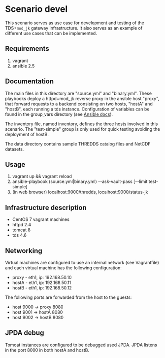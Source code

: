 # Scenario devel

This scenario serves as use case for development and testing of the TDS+`mod_jk` gateway infrastructure. It also serves as an example of different use cases that can be implemented.

## Requirements

1. vagrant
1. ansible 2.5

## Documentation

The main files in this directory are "source.yml" and "binary.yml". These playbooks deploy a httpd+mod\_jk reverse proxy in the ansible host "proxy", that forward requests to a backend consisting on two hosts, "hostA" and "hostB", each running a tds instance. Configuration of variables can be found in the group\_vars directory (see [Ansible docs](https://docs.ansible.com/ansible/latest/user_guide/playbooks_best_practices.html#group-and-host-variables)).

The inventory file, named inventory, defines the three hosts involved in this scenario. The "test-simple" group is only used for quick testing avoiding the deployment of hostB.

The data directory contains sample THREDDS catalog files and NetCDF datasets.

## Usage

1. vagrant up && vagrant reload
1. ansible-playbook (source.yml|binary.yml) --ask-vault-pass [--limit test-simple]
1. (in web browser) localhost:9000/thredds, localhost:9000/status-jk

## Infrastructure description

- CentOS 7 vagrant machines
- httpd 2.4
- tomcat 8
- tds 4.6

## Networking

Virtual machines are configured to use an internal network (see Vagrantfile) and each virtual machine has the following configuration:

- proxy - eth1, ip: 192.168.50.10
- hostA - eth1, ip: 192.168.50.11
- hostB - eth1, ip: 192.168.50.12

The following ports are forwarded from the host to the guests:

- host 9000 -> proxy 8080
- host 9001 -> hostA 8080
- host 9002 -> hostB 8080

## JPDA debug

Tomcat instances are configured to be debugged used JPDA. JPDA listens in the port 8000 in both hostA and hostB.

